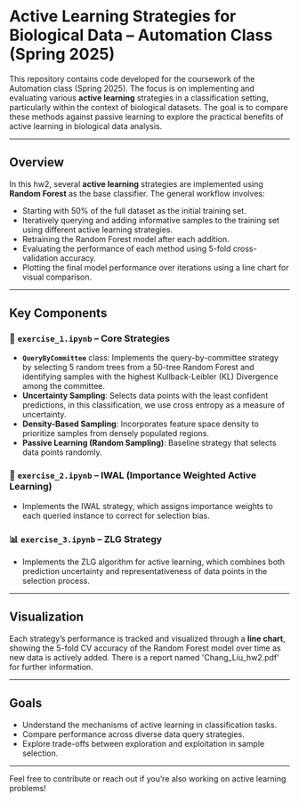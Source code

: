 # Active Learning Strategies for Biological Data – Automation Class (Spring 2025)

This repository contains code developed for the coursework of the Automation class (Spring 2025). The focus is on implementing and evaluating various **active learning** strategies in a classification setting, particularly within the context of biological datasets. The goal is to compare these methods against passive learning to explore the practical benefits of active learning in biological data analysis.

---

## Overview

In this hw2, several **active learning** strategies are implemented using **Random Forest** as the base classifier. The general workflow involves:

- Starting with 50% of the full dataset as the initial training set.
- Iteratively querying and adding informative samples to the training set using different active learning strategies.
- Retraining the Random Forest model after each addition.
- Evaluating the performance of each method using 5-fold cross-validation accuracy.
- Plotting the final model performance over iterations using a line chart for visual comparison.

---

## Key Components

### 🧪 `exercise_1.ipynb` – Core Strategies  
- **`QueryByCommittee`** class: Implements the query-by-committee strategy by selecting 5 random trees from a 50-tree Random Forest and identifying samples with the highest Kullback-Leibler (KL) Divergence among the committee.
- **Uncertainty Sampling**: Selects data points with the least confident predictions, in this classification, we use cross entropy as a measure of uncertainty.
- **Density-Based Sampling**: Incorporates feature space density to prioritize samples from densely populated regions.
- **Passive Learning (Random Sampling)**: Baseline strategy that selects data points randomly.

### 🧠 `exercise_2.ipynb` – IWAL (Importance Weighted Active Learning)  
- Implements the IWAL strategy, which assigns importance weights to each queried instance to correct for selection bias.

### 📊 `exercise_3.ipynb` – ZLG Strategy  
- Implements the ZLG algorithm for active learning, which combines both prediction uncertainty and representativeness of data points in the selection process.

---

## Visualization

Each strategy’s performance is tracked and visualized through a **line chart**, showing the 5-fold CV accuracy of the Random Forest model over time as new data is actively added. There is a report named 'Chang_Liu_hw2.pdf' for further information.


---

## Goals

- Understand the mechanisms of active learning in classification tasks.
- Compare performance across diverse data query strategies.
- Explore trade-offs between exploration and exploitation in sample selection.

---

Feel free to contribute or reach out if you’re also working on active learning problems!
